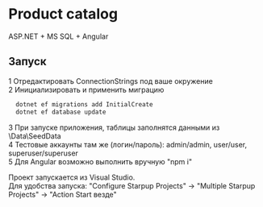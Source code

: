 # Product catalog

ASP.NET + MS SQL + Angular

## Запуск

1 Отредактировать ConnectionStrings под ваше окружение  
2 Инициализировать и применить миграцию 
```bash
  dotnet ef migrations add InitialCreate
  dotnet ef database update
```
3 При запуске приложения, таблицы заполнятся данными из \Data\SeedData  
4 Тестовые аккаунты там же (логин/пароль): admin/admin, user/user, superuser/superuser  
5 Для Angular возможно выполнить вручную "npm i"  
  
Проект запускается из Visual Studio.  
Для удобства запуска: "Configure Starpup Projects" -> "Multiple Starpup Projects" -> "Action Start везде"
